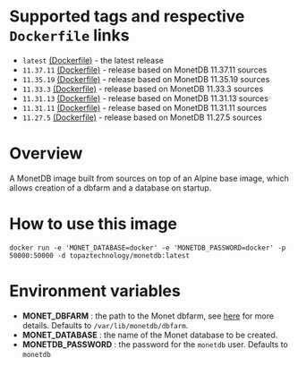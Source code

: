 # Supported tags and respective `Dockerfile` links
* `latest` [(Dockerfile)](https://github.com/topaztechnology/monetdb/blob/master/Dockerfile) - the latest release
* `11.37.11` [(Dockerfile)](https://github.com/topaztechnology/monetdb/blob/11.37.11/Dockerfile) - release based on MonetDB 11.37.11 sources
* `11.35.19` [(Dockerfile)](https://github.com/topaztechnology/monetdb/blob/11.35.19/Dockerfile) - release based on MonetDB 11.35.19 sources
* `11.33.3` [(Dockerfile)](https://github.com/topaztechnology/monetdb/blob/11.33.3/Dockerfile) - release based on MonetDB 11.33.3 sources
* `11.31.13` [(Dockerfile)](https://github.com/topaztechnology/monetdb/blob/11.31.13/Dockerfile) - release based on MonetDB 11.31.13 sources
* `11.31.11` [(Dockerfile)](https://github.com/topaztechnology/monetdb/blob/11.31.11/Dockerfile) - release based on MonetDB 11.31.11 sources
* `11.27.5` [(Dockerfile)](https://github.com/topaztechnology/monetdb/blob/11.27.5/Dockerfile) - release based on MonetDB 11.27.5 sources

# Overview

A MonetDB image built from sources on top of an Alpine base image, which allows creation of a dbfarm and a database on startup.

# How to use this image

`docker run -e 'MONET_DATABASE=docker' -e 'MONETDB_PASSWORD=docker' -p 50000:50000 -d topaztechnology/monetdb:latest`

# Environment variables

* **MONET_DBFARM** : the path to the Monet dbfarm, see [here](https://www.monetdb.org/Documentation/monetdbd) for more details. Defaults to `/var/lib/monetdb/dbfarm`.
* **MONET_DATABASE** : the name of the Monet database to be created.
* **MONETDB_PASSWORD** : the password for the `monetdb` user. Defaults to `monetdb`
